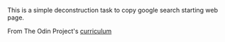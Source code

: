 This is a simple deconstruction task to copy google search starting web page.

From The Odin Project's [curriculum](http://www.theodinproject.com/courses/web-development-101/lessons/html-css)